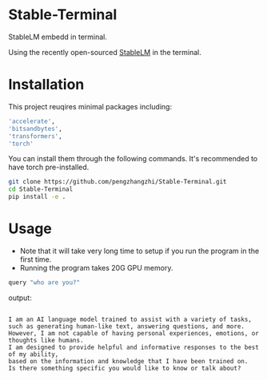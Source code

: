 # Stable-Terminal
StableLM embedd in terminal. 

Using the recently open-sourced [StableLM](https://github.com/Stability-AI/StableLM) in the terminal. 

# Installation
This project reuqires minimal packages including:
```bash
'accelerate',
'bitsandbytes',
'transformers',
'torch'
```
You can install them through the following commands. It's recommended to have torch pre-installed.
```bash
git clone https://github.com/pengzhangzhi/Stable-Terminal.git
cd Stable-Terminal
pip install -e .
```

# Usage
- Note that it will take very long time to setup if you run the program in the first time.
- Running the program takes 20G GPU memory.
```bash
query "who are you?"
```

output:
```

I am an AI language model trained to assist with a variety of tasks,
such as generating human-like text, answering questions, and more. 
However, I am not capable of having personal experiences, emotions, or thoughts like humans. 
I am designed to provide helpful and informative responses to the best of my ability, 
based on the information and knowledge that I have been trained on. 
Is there something specific you would like to know or talk about?
```
